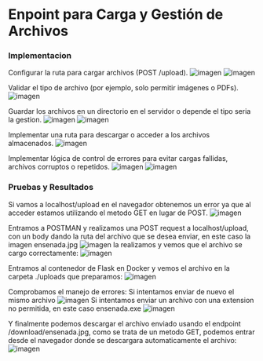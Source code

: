 # Enpoint para Carga y Gestión de Archivos

### Implementacion
Configurar la ruta para cargar archivos (POST /upload).
![imagen](https://github.com/user-attachments/assets/41dd75e9-a52a-487e-8cfa-3265c361e1d2)
![imagen](https://github.com/user-attachments/assets/08e41956-7c50-47ef-bc67-997747d50fc2)

Validar el tipo de archivo (por ejemplo, solo permitir imágenes o PDFs).
![imagen](https://github.com/user-attachments/assets/a409c470-5639-4c99-b2fc-525227ceb95f)

Guardar los archivos en un directorio en el servidor o depende el tipo seria la gestion.
![imagen](https://github.com/user-attachments/assets/36c0ad93-94d3-46a8-9741-e17ed85631da)
![imagen](https://github.com/user-attachments/assets/8ce83873-d426-4e67-ac75-de6f5beb8b75)

Implementar una ruta para descargar o acceder a los archivos almacenados.
![imagen](https://github.com/user-attachments/assets/8a44ea53-3413-45b6-8aab-b30cb2169454)

Implementar lógica de control de errores para evitar cargas fallidas, archivos corruptos o repetidos.
![imagen](https://github.com/user-attachments/assets/fc20168f-6555-4cae-9cfe-fcc71167f9ef)
![imagen](https://github.com/user-attachments/assets/02f77873-1041-4e53-be93-d0c0b45c979d)

### Pruebas y Resultados

Si vamos a localhost/upload en el navegador obtenemos un error ya que al acceder estamos utilizando el metodo GET en lugar de POST.
![imagen](https://github.com/user-attachments/assets/4ad2061f-f64f-4c2e-92f8-fba58eda6b83)

Entramos a POSTMAN y realizamos una POST request a localhost/upload, con un body dando la ruta del archivo que se desea enviar, en este caso la imagen ensenada.jpg
![imagen](https://github.com/user-attachments/assets/fd560f6b-9a5f-42a2-9ed6-1ab4d35082e3)
la realizamos y vemos que el archivo se cargo correctamente:
![imagen](https://github.com/user-attachments/assets/d2482d89-d913-4cc8-991a-ddbf8395bb27)

Entramos al contenedor de Flask en Docker y vemos el archivo en la carpeta ./uploads que preparamos:
![imagen](https://github.com/user-attachments/assets/8229636d-0d36-4657-9a7a-7234667ecd4f)

Comprobamos el manejo de errores:
Si intentamos enviar de nuevo el mismo archivo
![imagen](https://github.com/user-attachments/assets/9b5544a9-461e-475b-a3c1-7fa9fd0befce)
Si intentamos enviar un archivo con una extension no permitida, en este caso ensenada.exe
![imagen](https://github.com/user-attachments/assets/bc068e34-b660-4e94-bb99-f430a22419fc)

Y finalmente podemos descargar el archivo enviado usando el endpoint /download/ensenada.jpg, como se trata de un metodo GET, podemos entrar desde el navegador donde se descargara automaticamente el archivo:
![imagen](https://github.com/user-attachments/assets/e8cff161-c383-4290-b281-fd02d42f1ccc)
